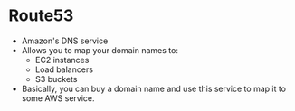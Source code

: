 # Route53
- Amazon's DNS service
- Allows you to map your domain names to:
    - EC2 instances
    - Load balancers
    - S3 buckets
- Basically, you can buy a domain name and use this service to map it to some 
AWS service.